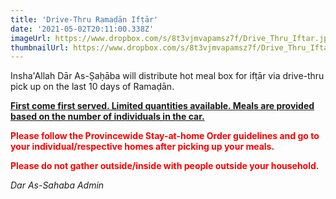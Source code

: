 ```yaml
---
title: 'Drive-Thru Ramaḍān Ifṭār'
date: '2021-05-02T20:11:00.338Z'
imageUrl: https://www.dropbox.com/s/8t3vjmvapamsz7f/Drive_Thru_Iftar.jpg?dl=1
thumbnailUrl: https://www.dropbox.com/s/8t3vjmvapamsz7f/Drive_Thru_Iftar.jpg?dl=1
---
```


Insha'Allah Dār As-Ṣaḥāba will distribute hot meal box for ifṭār via drive-thru pick up on the last 10 days of Ramaḍān.

<span style="text-decoration: underline">**First come first served. Limited quantities available. Meals are provided based on the number of individuals in the car.**</span>

<span style="color: red">**Please follow the Provincewide Stay-at-home Order guidelines and go to your individual/respective homes after picking up your meals.**</span>

<span style="color: red">**Please do not gather outside/inside with people outside your household.**</span>

_Dar As-Sahaba Admin_
